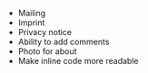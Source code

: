 - Mailing
- Imprint
- Privacy notice
- Ability to add comments
- Photo for about
- Make inline code more readable
